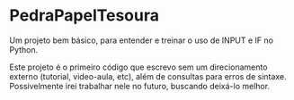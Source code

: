 # PedraPapelTesoura
Um projeto bem básico, para entender e treinar o uso de INPUT e IF no Python.

Este projeto é o primeiro código que escrevo sem um direcionamento externo (tutorial, video-aula, etc), além de consultas para erros de sintaxe. Possivelmente irei trabalhar nele no futuro, buscando deixá-lo melhor.
